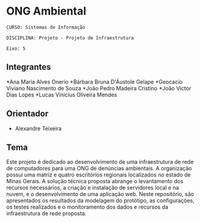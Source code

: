 # ONG Ambiental 

`CURSO: Sistemas de Informação`

`DISCIPLINA: Projeto - Projeto de Infraestrutura`

`Eixo: 5`

## Integrantes

*Ana Maria Alves Onerio 
*Bárbara Bruna D'Áustole Gelape 
*Geocacio Viviano Nascimento de Souza 
*João Pedro Madeira Cristino 
*João Victor Dias Lopes 
*Lucas Vinicius Oliveira Mendes


## Orientador

* Alexandre Teixeira

## Tema

Este projeto é dedicado ao desenvolvimento de uma infraestrutura de rede de computadores para uma ONG de denúncias ambientais. A organização possui uma matriz e quatro escritórios regionais localizados no estado de Minas Gerais. A solução técnica proposta abrange o levantamento dos recursos necessários, a criação e instalação de servidores local e na nuvem, e o desenvolvimento de uma aplicação web. Neste repositório, são apresentados os resultados da modelagem do protótipo, as configurações, os testes realizados e o monitoramento dos dados e recursos da infraestrutura de rede proposta.


